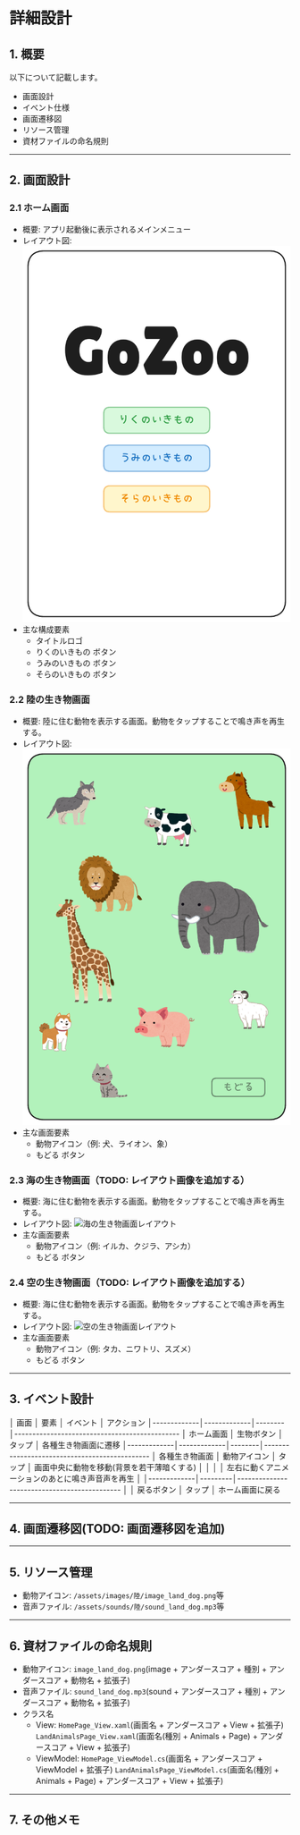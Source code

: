 # 詳細設計

## 1. 概要
以下について記載します。
- 画面設計
- イベント仕様
- 画面遷移図
- リソース管理
- 資材ファイルの命名規則

----

## 2. 画面設計

### 2.1 ホーム画面
- 概要: アプリ起動後に表示されるメインメニュー
- レイアウト図: ![ホーム画面レイアウト](レイアウト画像/HomePage.png)
- 主な構成要素
    - タイトルロゴ
    - りくのいきもの ボタン
    - うみのいきもの ボタン
    - そらのいきもの ボタン

### 2.2 陸の生き物画面
- 概要: 陸に住む動物を表示する画面。動物をタップすることで鳴き声を再生する。
- レイアウト図: ![陸の生き物画面レイアウト](レイアウト画像/LandAnimalsPage.png)
- 主な画面要素
    - 動物アイコン（例: 犬、ライオン、象）
    - もどる ボタン

### 2.3 海の生き物画面（TODO: レイアウト画像を追加する）
- 概要: 海に住む動物を表示する画面。動物をタップすることで鳴き声を再生する。
- レイアウト図: ![海の生き物画面レイアウト]()
- 主な画面要素
    - 動物アイコン（例: イルカ、クジラ、アシカ）
    - もどる ボタン

### 2.4 空の生き物画面（TODO: レイアウト画像を追加する）
- 概要: 海に住む動物を表示する画面。動物をタップすることで鳴き声を再生する。
- レイアウト図: ![空の生き物画面レイアウト]()
- 主な画面要素
    - 動物アイコン（例: タカ、ニワトリ、スズメ）
    - もどる ボタン

----

## 3. イベント設計
│ 画面         │ 要素        │ イベント │ アクション
│-------------│-------------│--------│----------------------------------------------
│ ホーム画面    │ 生物ボタン   │ タップ   │ 各種生き物画面に遷移
│-------------│-------------│--------│----------------------------------------------
│ 各種生き物画面 │ 動物アイコン │ タップ   │ 画面中央に動物を移動(背景を若干薄暗くする)
│             │             │         │ 左右に動くアニメーションのあとに鳴き声音声を再生
│             │-------------│---------│---------------------------------------------
│             │ 戻るボタン    │ タップ   │ ホーム画面に戻る

----

## 4. 画面遷移図(TODO: 画面遷移図を追加)

----

## 5. リソース管理
- 動物アイコン: `/assets/images/陸/image_land_dog.png`等
- 音声ファイル: `/assets/sounds/陸/sound_land_dog.mp3`等

----

## 6. 資材ファイルの命名規則
- 動物アイコン: `image_land_dog.png`(image + アンダースコア + 種別 + アンダースコア + 動物名 + 拡張子)
- 音声ファイル: `sound_land_dog.mp3`(sound + アンダースコア + 種別 + アンダースコア + 動物名 + 拡張子)
- クラス名
    - View: `HomePage_View.xaml`(画面名 + アンダースコア + View + 拡張子)
            `LandAnimalsPage_View.xaml`(画面名(種別 + Animals + Page) + アンダースコア + View + 拡張子)
    - ViewModel: `HomePage_ViewModel.cs`(画面名 + アンダースコア + ViewModel + 拡張子)
                `LandAnimalsPage_ViewModel.cs`(画面名(種別 + Animals + Page) + アンダースコア + View + 拡張子)

----

## 7. その他メモ
